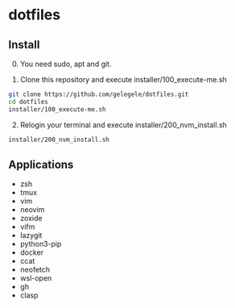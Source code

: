 # dotfiles

## Install

0. You need sudo, apt and git.

1. Clone this repository and execute installer/100_execute-me.sh
```.sh
git clone https://github.com/gelegele/dotfiles.git
cd dotfiles
installer/100_execute-me.sh
```
2. Relogin your terminal and execute installer/200_nvm_install.sh

```.sh
installer/200_nvm_install.sh
```

## Applications
- zsh
- tmux
- vim
- neovim
- zoxide
- vifm
- lazygit
- python3-pip
- docker
- ccat
- neofetch
- wsl-open
- gh
- clasp
